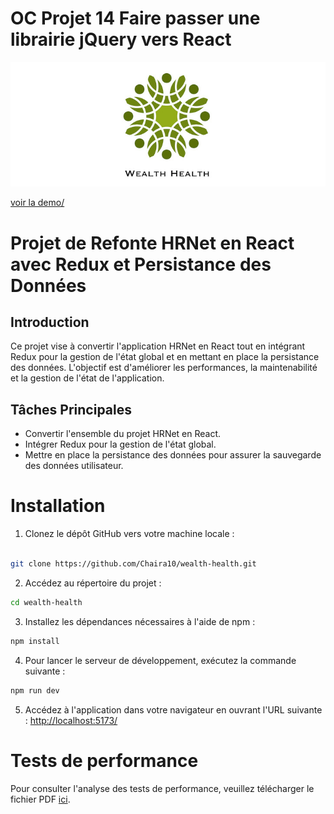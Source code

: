 # OC Projet 14 Faire passer une librairie jQuery vers React

![Logo de l'application](./public/logo-readme.png)

 [voir la demo/](https://wealth-health-ten.vercel.app/)

# Projet de Refonte HRNet en React avec Redux et Persistance des Données

## Introduction
Ce projet vise à convertir l'application HRNet en React tout en intégrant Redux pour la gestion de l'état global et en mettant en place la persistance des données. L'objectif est d'améliorer les performances, la maintenabilité et la gestion de l'état de l'application.

## Tâches Principales
- Convertir l'ensemble du projet HRNet en React.
- Intégrer Redux pour la gestion de l'état global.
- Mettre en place la persistance des données pour assurer la sauvegarde des données utilisateur.

# Installation

1. Clonez le dépôt GitHub vers votre machine locale :
```bash

git clone https://github.com/Chaira10/wealth-health.git
```

2. Accédez au répertoire du projet :
```bash
cd wealth-health
```

3. Installez les dépendances nécessaires à l'aide de npm :
```bash
npm install
```

4. Pour lancer le serveur de développement, exécutez la commande suivante :
```bash
npm run dev
```

5. Accédez à l'application dans votre navigateur en ouvrant l'URL suivante :
[http://localhost:5173/](http://localhost:5173/)

# Tests de performance

Pour consulter l'analyse des tests de performance, veuillez télécharger le fichier PDF [ici](./public/pdf/Test.pdf).